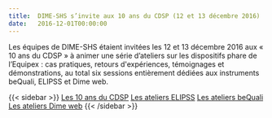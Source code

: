 ```yaml
---
title:  DIME-SHS s’invite aux 10 ans du CDSP (12 et 13 décembre 2016)
date:   2016-12-01T00:00:00
---
```


Les équipes de DIME-SHS étaient invitées les 12 et 13 décembre 2016 aux « 10 ans du CDSP » à animer une série d’ateliers sur les dispositifs phare de l’Equipex : cas pratiques, retours d'expériences, témoignages et démonstrations, au total six sessions entièrement dédiées aux instruments beQuali, ELIPSS et Dime web.

{{< sidebar >}}
[Les 10 ans du CDSP](https://cdsp.sciences-po.fr/fr/le-cdsp/actualites/actualite/le-cdsp-fetait-ses-10-ans-en-decembre-2016_6/#10ansCDSP3)
[Les ateliers ELIPSS](https://cdsp.sciences-po.fr/fr/le-cdsp/actualites/actualite/le-cdsp-fetait-ses-10-ans-en-decembre-2016_6/#AtelierElipss)
[Les ateliers beQuali](https://cdsp.sciences-po.fr/fr/le-cdsp/actualites/actualite/le-cdsp-fetait-ses-10-ans-en-decembre-2016_6/#AtelierbeQuali)
[Les ateliers Dime web](https://cdsp.sciences-po.fr/fr/le-cdsp/actualites/actualite/le-cdsp-fetait-ses-10-ans-en-decembre-2016_6/#AtelierDimeweb)
{{< /sidebar >}}
